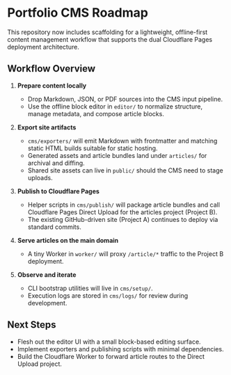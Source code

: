 # Portfolio CMS Roadmap

This repository now includes scaffolding for a lightweight, offline-first content management workflow that supports the dual Cloudflare Pages deployment architecture.

## Workflow Overview

1. **Prepare content locally**
   - Drop Markdown, JSON, or PDF sources into the CMS input pipeline.
   - Use the offline block editor in `editor/` to normalize structure, manage metadata, and compose article blocks.

2. **Export site artifacts**
   - `cms/exporters/` will emit Markdown with frontmatter and matching static HTML builds suitable for static hosting.
   - Generated assets and article bundles land under `articles/` for archival and diffing.
   - Shared site assets can live in `public/` should the CMS need to stage uploads.

3. **Publish to Cloudflare Pages**
   - Helper scripts in `cms/publish/` will package article bundles and call Cloudflare Pages Direct Upload for the articles project (Project B).
   - The existing GitHub-driven site (Project A) continues to deploy via standard commits.

4. **Serve articles on the main domain**
   - A tiny Worker in `worker/` will proxy `/article/*` traffic to the Project B deployment.

5. **Observe and iterate**
   - CLI bootstrap utilities will live in `cms/setup/`.
   - Execution logs are stored in `cms/logs/` for review during development.

## Next Steps

- Flesh out the editor UI with a small block-based editing surface.
- Implement exporters and publishing scripts with minimal dependencies.
- Build the Cloudflare Worker to forward article routes to the Direct Upload project.
